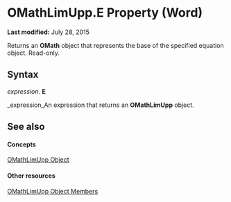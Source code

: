 
# OMathLimUpp.E Property (Word)

 **Last modified:** July 28, 2015

Returns an  **OMath** object that represents the base of the specified equation object. Read-only.

## Syntax

 _expression_. **E**

 _expression_An expression that returns an  **OMathLimUpp** object.


## See also


#### Concepts


 [OMathLimUpp Object](3c7ca001-8533-52c9-5343-8a89892c0a16.md)
#### Other resources


 [OMathLimUpp Object Members](789004f4-1c6e-de7e-484b-7da6a9d185fd.md)
